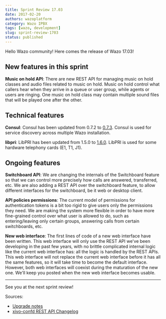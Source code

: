 ```yaml
---
title: Sprint Review 17.03
date: 2017-02-20
authors: wazoplatform
category: Wazo IPBX
tags: [wazo, development]
slug: sprint-review-1703
status: published
---
```


Hello Wazo community! Here comes the release of Wazo 17.03!

## New features in this sprint

**Music on hold API**: There are new REST API for managing music on hold classes and audio files related to music on hold. Music on hold control what callers hear when they arrive in a queue or user group, while agents or users are ringing. One music on hold class may contain multiple sound files that will be played one after the other.

## Technical features

**Consul**: Consul has been updated from 0.7.2 to [0.7.3](https://github.com/hashicorp/consul/blob/v0.7.3/CHANGELOG.md). Consul is used for service discovery across multiple Wazo installation.

**libpri**: LibPRI has been updated from 1.5.0 to [1.6.0](https://downloads.asterisk.org/pub/telephony/libpri/releases/ChangeLog-1.6.0). LibPRI is used for some hardware telephony cards (E1, T1, J1).

## Ongoing features

**Switchboard API**: We are changing the internals of the Switchboard feature so that we can control more precisely how calls are answered, transferred, etc. We are also adding a REST API over the switchboard feature, to allow different interfaces for the switchboard, be it web or desktop client.

**API policies permissions**: The current model of permissions for authentication tokens is a bit too rigid to give users only the permissions they need. We are making the system more flexible in order to have more fine-grained control over what user is allowed to do, such as entering/leaving only certain groups, answering calls from certain switchboards, etc.

**New web interface**: The first lines of code of a new web interface have been written. This web interface will only use the REST API we've been developing in the past few years, with no brittle complicated internal logic like the current web interface has: all the logic is handled by the REST APIs. This web interface will not replace the current web interface before it has all the same features, so it will take time to become the default interface. However, both web interfaces will coexist during the maturation of the new one. We'll keep you posted when the new web interface becomes usable.

---

See you at the next sprint review!

<!-- truncate -->

Sources:

- [Upgrade notes](https://wazo.readthedocs.io/en/wazo-17.03/upgrade/upgrade.html#upgrade-notes)
- [xivo-confd REST API Changelog](https://wazo.readthedocs.io/en/wazo-17.03/api_sdk/rest_api/confd/changelog.html)
